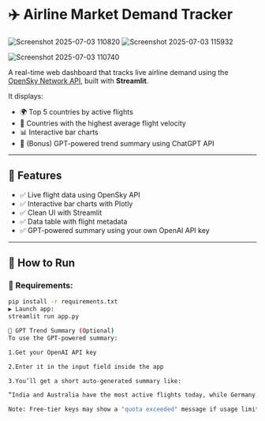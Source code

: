 # ✈️ Airline Market Demand Tracker


![Screenshot 2025-07-03 110820](https://github.com/user-attachments/assets/29efbee4-1dd9-4ce0-8c4b-cda746337ad9)
![Screenshot 2025-07-03 115932](https://github.com/user-attachments/assets/09affc7c-105a-41cf-b016-1f74d7f88eca)

![Screenshot 2025-07-03 110740](https://github.com/user-attachments/assets/6caed7f3-a1c2-476a-bf4f-990ae5e20759)

A real-time web dashboard that tracks live airline demand using the [OpenSky Network API](https://opensky-network.org/), built with **Streamlit**.

It displays:
- 🌍 Top 5 countries by active flights
- 💨 Countries with the highest average flight velocity
- 📊 Interactive bar charts
- 🧠 (Bonus) GPT-powered trend summary using ChatGPT API

---

## 🔧 Features
- ✅ Live flight data using OpenSky API
- ✅ Interactive bar charts with Plotly
- ✅ Clean UI with Streamlit
- ✅ Data table with flight metadata
- ✅ GPT-powered summary using your own OpenAI API key

---

## 🚀 How to Run

### 🔗 Requirements:
```bash
pip install -r requirements.txt
▶️ Launch app:
streamlit run app.py

🧠 GPT Trend Summary (Optional)
To use the GPT-powered summary:

1.Get your OpenAI API key

2.Enter it in the input field inside the app

3.You’ll get a short auto-generated summary like:

“India and Australia have the most active flights today, while Germany shows the highest flight speeds, indicating long-haul operations.”

Note: Free-tier keys may show a "quota exceeded" message if usage limits are hit.
